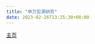 ```yaml
---
title: "申万宏源研究"
date: 2023-02-26T13:25:30+08:00
---
```


[主页](https://www.swsresearch.com/institute_sw/home)

